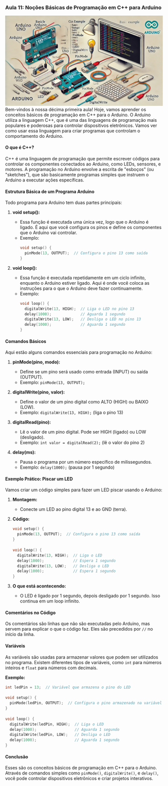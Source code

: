 ### Aula 11: Noções Básicas de Programação em C++ para Arduino
![](./assets/11.jpeg)
Bem-vindos à nossa décima primeira aula! Hoje, vamos aprender os conceitos básicos de programação em C++ para o Arduino. O Arduino utiliza a linguagem C++, que é uma das linguagens de programação mais populares e poderosas para controlar dispositivos eletrônicos. Vamos ver como usar essa linguagem para criar programas que controlam o comportamento do Arduino.

#### O que é C++?

C++ é uma linguagem de programação que permite escrever códigos para controlar os componentes conectados ao Arduino, como LEDs, sensores, e motores. A programação no Arduino envolve a escrita de "esboços" (ou "sketches"), que são basicamente programas simples que instruem o Arduino a executar ações específicas.

#### Estrutura Básica de um Programa Arduino

Todo programa para Arduino tem duas partes principais:

1. **void setup():**
   - Essa função é executada uma única vez, logo que o Arduino é ligado. É aqui que você configura os pinos e define os componentes que o Arduino vai controlar.
   - Exemplo:
     ```cpp
     void setup() {
       pinMode(13, OUTPUT);  // Configura o pino 13 como saída
     }
     ```

2. **void loop():**
   - Essa função é executada repetidamente em um ciclo infinito, enquanto o Arduino estiver ligado. Aqui é onde você coloca as instruções para o que o Arduino deve fazer continuamente.
   - Exemplo:
     ```cpp
     void loop() {
       digitalWrite(13, HIGH);  // Liga o LED no pino 13
       delay(1000);             // Aguarda 1 segundo
       digitalWrite(13, LOW);   // Desliga o LED no pino 13
       delay(1000);             // Aguarda 1 segundo
     }
     ```

#### Comandos Básicos

Aqui estão alguns comandos essenciais para programação no Arduino:

1. **pinMode(pino, modo):**
   - Define se um pino será usado como entrada (INPUT) ou saída (OUTPUT).
   - Exemplo: `pinMode(13, OUTPUT);`

2. **digitalWrite(pino, valor):**
   - Define o valor de um pino digital como ALTO (HIGH) ou BAIXO (LOW).
   - Exemplo: `digitalWrite(13, HIGH);` (liga o pino 13)

3. **digitalRead(pino):**
   - Lê o valor de um pino digital. Pode ser HIGH (ligado) ou LOW (desligado).
   - Exemplo: `int valor = digitalRead(2);` (lê o valor do pino 2)

4. **delay(ms):**
   - Pausa o programa por um número específico de milissegundos.
   - Exemplo: `delay(1000);` (pausa por 1 segundo)

#### Exemplo Prático: Piscar um LED

Vamos criar um código simples para fazer um LED piscar usando o Arduino:

1. **Montagem:**
   - Conecte um LED ao pino digital 13 e ao GND (terra).

2. **Código:**
   ```cpp
   void setup() {
     pinMode(13, OUTPUT);  // Configura o pino 13 como saída
   }

   void loop() {
     digitalWrite(13, HIGH);  // Liga o LED
     delay(1000);             // Espera 1 segundo
     digitalWrite(13, LOW);   // Desliga o LED
     delay(1000);             // Espera 1 segundo
   }
   ```

3. **O que está acontecendo:**
   - O LED é ligado por 1 segundo, depois desligado por 1 segundo. Isso continua em um loop infinito.

#### Comentários no Código

Os comentários são linhas que não são executadas pelo Arduino, mas servem para explicar o que o código faz. Eles são precedidos por `//` no início da linha.

#### Variáveis

As variáveis são usadas para armazenar valores que podem ser utilizados no programa. Existem diferentes tipos de variáveis, como `int` para números inteiros e `float` para números com decimais.

**Exemplo:**
```cpp
int ledPin = 13;  // Variável que armazena o pino do LED

void setup() {
  pinMode(ledPin, OUTPUT);  // Configura o pino armazenado na variável ledPin
}

void loop() {
  digitalWrite(ledPin, HIGH);  // Liga o LED
  delay(1000);                 // Aguarda 1 segundo
  digitalWrite(ledPin, LOW);   // Desliga o LED
  delay(1000);                 // Aguarda 1 segundo
}
```

#### Conclusão

Esses são os conceitos básicos de programação em C++ para o Arduino. Através de comandos simples como `pinMode()`, `digitalWrite()`, e `delay()`, você pode controlar dispositivos eletrônicos e criar projetos interativos.